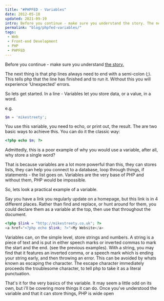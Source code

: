 ```yaml
---
title: "#PHPFED - Variables"
date: 2012-05-18
updated: 2021-09-19
intro: Before you continue - make sure you understand the story. The next thing is that php lines always need to end with a semi-colon (;). This tells php that the line ...
permalink: "blog/phpfed-variables/"
tags:
 - Web
 - Front-end Development
 - PHP
 - PHPFED
---
```


Before you continue - make sure you understand [the story.](/blog/php-for-front-end-devs-the-story/ "PHP for Front-End Devs: The Story")

The next thing is that php lines always need to end with a semi-colon (;). This tells php that the line has finished and to run it. Without this you will experience 'Unexpected' errors.

So lets get started. In a line - Variables let you store data, or a value, in a word.

e.g.

```php
$m = 'mikestreety';
```

You use this variable, you need to echo, or print out, the result. The are two basic ways to achieve this. You can do it the classic way:

```php
<?php echo $m; ?>
```

Admittedly, this is a poor example of why you would use a variable, after all, why store a single word?

That is because variables are a lot more powerful than this, they can stores lists, they can help you connect to a database, loop through things, if statements - the list goes on. Variables are the very base of PHP and without them, PHP would be impossible.

So, lets look a practical example of a variable.

Say you have a link you regularly update on a homepage, but this link is in 4 different places. Rather than find and replace, or hunt around for them, you could declare them as a variable at the top, then use that throughout the document.

```php
<?php $link = "http://mikestreety.co.uk"; ?>
<a href="<?php echo $link; ?>">My Website</a>
```

Variables can, on the simple level, store strings and numbers. A string is a piece of text and is put in either speech marks or inverted commas to mark the start and the end. (see the previous examples). With a string, you may find that it features an inverted comma, or a speech mark which is ending your string early, and then throwing an error. This can be avoided by whats known as escaping the character. The escape character immediately proceeds the troublesome character, to tell php to take it as a literal punctuation.

That's it for the very basics of the variable. It may seem a little odd on its own, but i'll be covering more things it can do. Once you've understood the variable and that it can store things, PHP is wide open

